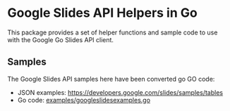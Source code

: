 # Google Slides API Helpers in Go

This package provides a set of helper functions and sample code to use with the Google Go Slides API client.

## Samples

The Google Slides API samples here have been converted go GO code:

* JSON examples: https://developers.google.com/slides/samples/tables
* Go code: [examples/googleslidesexamples.go](examples/googleslidesexamples.go)